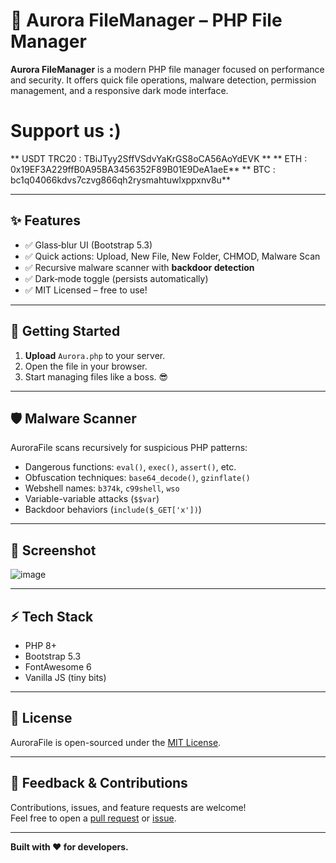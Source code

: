 # 🌟 Aurora FileManager – PHP File Manager

**Aurora FileManager** is a modern PHP file manager focused on performance and security.
It offers quick file operations, malware detection, permission management, and a responsive dark mode interface.

# Support us :)
** USDT TRC20 : TBiJTyy2SffVSdvYaKrGS8oCA56AoYdEVK **
** ETH : 0x19EF3A229ffB0A95BA3456352F89B01E9DeA1aeE**
** BTC : bc1q04066kdvs7czvg866qh2rysmahtuwlxppxnv8u**


---

## ✨ Features
- ✅ Glass‑blur UI (Bootstrap 5.3)
- ✅ Quick actions: Upload, New File, New Folder, CHMOD, Malware Scan
- ✅ Recursive malware scanner with **backdoor detection**
- ✅ Dark‑mode toggle (persists automatically)
- ✅ MIT Licensed – free to use!

---

## 🚀 Getting Started

1. **Upload** `Aurora.php` to your server.
2. Open the file in your browser.
3. Start managing files like a boss. 😎

---

## 🛡️ Malware Scanner

AuroraFile scans recursively for suspicious PHP patterns:
- Dangerous functions: `eval()`, `exec()`, `assert()`, etc.
- Obfuscation techniques: `base64_decode()`, `gzinflate()`
- Webshell names: `b374k`, `c99shell`, `wso`
- Variable-variable attacks (`$$var`)
- Backdoor behaviors (`include($_GET['x'])`)

---

## 📂 Screenshot

![image](https://github.com/user-attachments/assets/1094987f-e84b-44d3-95ee-560128ac3ebd)

---

## ⚡ Tech Stack
- PHP 8+
- Bootstrap 5.3
- FontAwesome 6
- Vanilla JS (tiny bits)

---

## 📄 License

AuroraFile is open-sourced under the [MIT License](LICENSE).

---

## 💬 Feedback & Contributions

Contributions, issues, and feature requests are welcome!  
Feel free to open a [pull request](https://github.com/AuroraFileManager/AuroraFileManager.github.io/pulls) or [issue](https://github.com/AuroraFileManager/AuroraFileManager.github.io/issues).

---

**Built with ❤️ for developers.**

